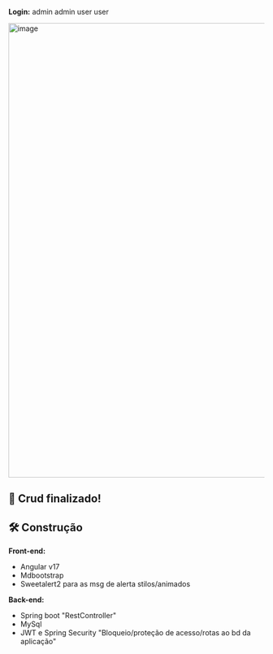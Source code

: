 


**Login:** 
admin 
admin
user
user

<img width="1677" height="895" alt="image" src="https://github.com/user-attachments/assets/6b24080a-7841-4efd-96e3-f0c47eda2e29" />

## 🚀 Crud finalizado!

## 🛠 Construção

**Front-end:**
- Angular v17
- Mdbootstrap
- Sweetalert2 para as msg de alerta stilos/animados
  
**Back-end:**
- Spring boot "RestController"
- MySql
- JWT e Spring Security "Bloqueio/proteção de acesso/rotas ao bd da aplicação"

